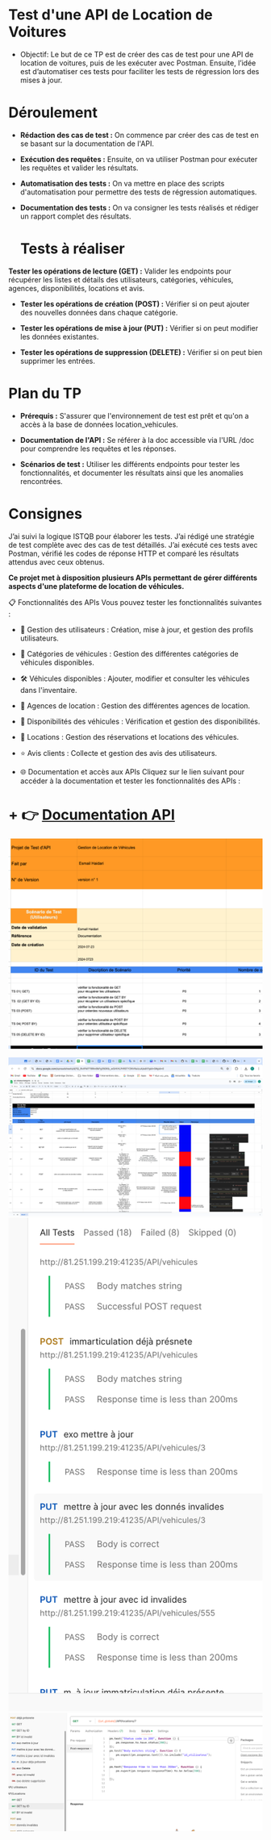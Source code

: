 # Test d'une API de Location de Voitures

+ Objectif:
Le but de ce TP est de créer des cas de test pour une API de location de voitures, puis de les exécuter avec Postman. Ensuite, l’idée est d’automatiser ces tests pour faciliter les tests de régression lors des mises à jour.

# Déroulement

+ **Rédaction des cas de test :** On commence par créer des cas de test en se basant sur la documentation de l'API.
+ **Exécution des requêtes :** Ensuite, on va utiliser Postman pour exécuter les requêtes et valider les résultats.

+ **Automatisation des tests :** On va mettre en place des scripts d'automatisation pour permettre des tests de régression automatiques.

+ **Documentation des tests :** On va consigner les tests réalisés et rédiger un rapport complet des résultats.

  # Tests à réaliser

**Tester les opérations de lecture (GET) :** Valider les endpoints pour récupérer les listes et détails des utilisateurs, catégories, véhicules, agences, disponibilités, locations et avis.
+ **Tester les opérations de création (POST) :** Vérifier si on peut ajouter des nouvelles données dans chaque catégorie.

+ **Tester les opérations de mise à jour (PUT) :** Vérifier si on peut modifier les données existantes.

+ **Tester les opérations de suppression (DELETE) :** Vérifier si on peut bien supprimer les entrées.

# Plan du TP

+ **Prérequis :** S'assurer que l'environnement de test est prêt et qu'on a accès à la base de données location_vehicules.

+ **Documentation de l'API :** Se référer à la doc accessible via l'URL /doc pour comprendre les requêtes et les réponses.

+ **Scénarios de test :** Utiliser les différents endpoints pour tester les fonctionnalités, et documenter les résultats ainsi que les anomalies rencontrées.

# Consignes
J’ai suivi la logique ISTQB pour élaborer les tests.
J’ai rédigé une stratégie de test complète avec des cas de test détaillés.
J’ai exécuté ces tests avec Postman, vérifié les codes de réponse HTTP et comparé les résultats attendus avec ceux obtenus.


**Ce projet met à disposition plusieurs APIs permettant de gérer différents aspects d'une plateforme de location de véhicules.**

📋 Fonctionnalités des APIs
Vous pouvez tester les fonctionnalités suivantes :

+ 👤 Gestion des utilisateurs : Création, mise à jour, et gestion des profils utilisateurs.

+ 🚗 Catégories de véhicules : Gestion des différentes catégories de véhicules disponibles.

+ 🛠️ Véhicules disponibles : Ajouter, modifier et consulter les véhicules dans l'inventaire.

+ 🏢 Agences de location : Gestion des différentes agences de location.

+ 📅 Disponibilités des véhicules : Vérification et gestion des disponibilités.

+ 📄 Locations : Gestion des réservations et locations des véhicules.

+ ⭐ Avis clients : Collecte et gestion des avis des utilisateurs.

+ 🌐 Documentation et accès aux APIs
Cliquez sur le lien suivant pour accéder à la documentation et tester les fonctionnalités des APIs :

# + 👉 [Documentation API](https://docs.google.com/spreadsheets/d/e/2PACX-1vSDNtFIL7eCEX2Z8tUXV_7PIFr7X-Ty0QK2jy2Nwf3DYvcJZimTgc99n8SEC9HJqxJy3HvW3Hyp9Hju/pubhtml)


![](https://github.com/esmailhaidari24/API--postman/blob/main/Capture%20d%E2%80%99e%CC%81cran%201403-06-16%20a%CC%80%2010.00.39.png)


![](https://github.com/esmailhaidari24/API--postman/blob/main/Capture%20d%E2%80%99e%CC%81cran%201403-06-14%20a%CC%80%2021.36.27.png)
![](https://github.com/esmailhaidari24/API--postman/blob/main/Capture%20d%E2%80%99e%CC%81cran%201403-06-27%20a%CC%80%2014.21.46.png)
![](https://github.com/esmailhaidari24/API--postman/blob/main/Capture%20d%E2%80%99e%CC%81cran%201403-06-14%20a%CC%80%2021.47.35.png)









